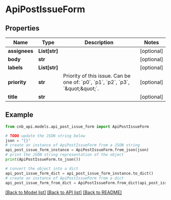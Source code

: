 # ApiPostIssueForm


## Properties

Name | Type | Description | Notes
------------ | ------------- | ------------- | -------------
**assignees** | **List[str]** |  | [optional] 
**body** | **str** |  | [optional] 
**labels** | **List[str]** |  | [optional] 
**priority** | **str** | Priority of this issue. Can be one of: &#x60;p0&#x60;, &#x60;p1&#x60;, &#x60;p2&#x60;, &#x60;p3&#x60;, &#x60;\&quot;\&quot;&#x60;. | [optional] 
**title** | **str** |  | [optional] 

## Example

```python
from cnb_api.models.api_post_issue_form import ApiPostIssueForm

# TODO update the JSON string below
json = "{}"
# create an instance of ApiPostIssueForm from a JSON string
api_post_issue_form_instance = ApiPostIssueForm.from_json(json)
# print the JSON string representation of the object
print(ApiPostIssueForm.to_json())

# convert the object into a dict
api_post_issue_form_dict = api_post_issue_form_instance.to_dict()
# create an instance of ApiPostIssueForm from a dict
api_post_issue_form_from_dict = ApiPostIssueForm.from_dict(api_post_issue_form_dict)
```
[[Back to Model list]](../README.md#documentation-for-models) [[Back to API list]](../README.md#documentation-for-api-endpoints) [[Back to README]](../README.md)


